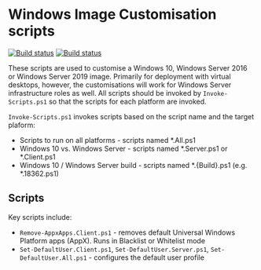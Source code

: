 # Windows Image Customisation scripts

[![Build status](https://ci.appveyor.com/api/projects/status/hf5m780p8w431bc0?svg=true)](https://ci.appveyor.com/project/aaronparker/image-customise)
[![Build status](https://ci.appveyor.com/api/projects/status/hf5m780p8w431bc0/branch/master?svg=true)](https://ci.appveyor.com/project/aaronparker/image-customise/branch/master)

These scripts are used to customise a Windows 10, Windows Server 2016 or Windows Server 2019 image. Primarily for deployment with virtual desktops, however, the customisations will work for Windows Server infrastructure roles as well. All scripts should be invoked by `Invoke-Scripts.ps1` so that the scripts for each platform are invoked.

`Invoke-Scripts.ps1` invokes scripts based on the script name and the target plaform:

* Scripts to run on all platforms - scripts named *.All.ps1
* Windows 10 vs. Windows Server - scripts named *.Server.ps1 or *.Client.ps1
* Windows 10 / Windows Server build - scripts named *.{Build}.ps1 (e.g. *.18362.ps1)

## Scripts

Key scripts include:

* `Remove-AppxApps.Client.ps1` - removes default Universal Windows Platform apps (AppX). Runs in Blacklist or Whitelist mode
* `Set-DefaultUser.Client.ps1`, `Set-DefaultUser.Server.ps1`, `Set-DefaultUser.All.ps1` - configures the default user profile
